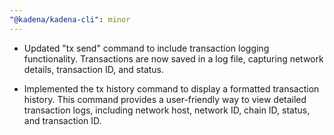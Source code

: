 ```yaml
---
"@kadena/kadena-cli": minor
---
```


- Updated "tx send" command to include transaction logging functionality. Transactions are now saved in a log file, capturing network details, transaction ID, and status.

- Implemented the tx history command to display a formatted transaction history. This command provides a user-friendly way to view detailed transaction logs, including network host, network ID, chain ID, status, and transaction ID.

